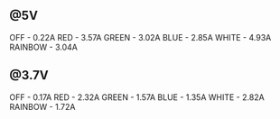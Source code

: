 ## @5V
OFF     - 0.22A
RED     - 3.57A
GREEN   - 3.02A
BLUE    - 2.85A
WHITE   - 4.93A
RAINBOW - 3.04A

## @3.7V
OFF     - 0.17A
RED     - 2.32A
GREEN   - 1.57A
BLUE    - 1.35A
WHITE   - 2.82A
RAINBOW - 1.72A
